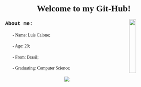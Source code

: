 <html>
    <header>
        <link rel="preconnect" href="https://fonts.googleapis.com">
        <link rel="preconnect" href="https://fonts.gstatic.com" crossorigin>
        <link href="https://fonts.googleapis.com/css2?family=Montserrat:ital,wght@0,100..900;1,100..900&display=swap" rel="stylesheet">
    </header>
        <h1 align="center" style="font-family: 'Montserrat';"> 
            Welcome to my Git-Hub!
        </h1>
        <body>
            <img align="right" width=21% src="https://media.tenor.com/MYaoHv7vvoUAAAAi/laughing-miles-morales.gif">
            <h3 align="left" style="font-family:'Courier New', Courier, monospace;">About me:</h3>
            <ul>
                <h4 style="font-family: 'Montserrat';font-weight: 400;">
                    - Name: Luis Calone;
                </h4>
                <h4 style="font-family: 'Montserrat';font-weight: 400;">
                    - Age: 20;
                </h4>
                <h4 style="font-family: 'Montserrat';font-weight: 400;">
                    - From: Brasil;
                </h4>
                <h4 style="font-family: 'Montserrat';font-weight: 400;">
                    - Graduating: Computer Science;
                </h4>
            </ul>
            <div align="center">
                <row >
            <img src="https://github-readme-stats.vercel.app/api?username=Luis-Calone&show_icons=true&theme=github_dark">
        </row>
    </div>
    
</body>
</html>